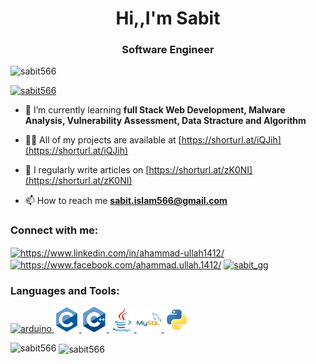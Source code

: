 <h1 align="center">Hi,,I'm Sabit</h1>
<h3 align="center">Software Engineer</h3>

<p align="left"> <img src="https://komarev.com/ghpvc/?username=sabit566&label=Profile%20views&color=0e75b6&style=flat" alt="sabit566" /> </p>

<p align="left"> <a href="https://github.com/ryo-ma/github-profile-trophy"><img src="https://github-profile-trophy.vercel.app/?username=sabit566" alt="sabit566" /></a> </p>

- 🌱 I’m currently learning **full Stack Web Development, Malware Analysis, Vulnerability Assessment, Data Stracture and Algorithm**

- 👨‍💻 All of my projects are available at [https://shorturl.at/iQJih](https://shorturl.at/iQJih)

- 📝 I regularly write articles on [https://shorturl.at/zK0NI](https://shorturl.at/zK0NI)

- 📫 How to reach me **sabit.islam566@gmail.com**

<h3 align="left">Connect with me:</h3>
<p align="left">
<a href="https://linkedin.com/in/https://www.linkedin.com/in/ahammad-ullah1412/" target="blank"><img align="center" src="https://raw.githubusercontent.com/rahuldkjain/github-profile-readme-generator/master/src/images/icons/Social/linked-in-alt.svg" alt="https://www.linkedin.com/in/ahammad-ullah1412/" height="30" width="40" /></a>
<a href="https://fb.com/https://www.facebook.com/ahammad.ullah.1412/" target="blank"><img align="center" src="https://raw.githubusercontent.com/rahuldkjain/github-profile-readme-generator/master/src/images/icons/Social/facebook.svg" alt="https://www.facebook.com/ahammad.ullah.1412/" height="30" width="40" /></a>
<a href="https://discord.gg/sabit_gg" target="blank"><img align="center" src="https://raw.githubusercontent.com/rahuldkjain/github-profile-readme-generator/master/src/images/icons/Social/discord.svg" alt="sabit_gg" height="30" width="40" /></a>
</p>

<h3 align="left">Languages and Tools:</h3>
<p align="left"> <a href="https://www.arduino.cc/" target="_blank" rel="noreferrer"> <img src="https://cdn.worldvectorlogo.com/logos/arduino-1.svg" alt="arduino" width="40" height="40"/> </a> <a href="https://www.cprogramming.com/" target="_blank" rel="noreferrer"> <img src="https://raw.githubusercontent.com/devicons/devicon/master/icons/c/c-original.svg" alt="c" width="40" height="40"/> </a> <a href="https://www.w3schools.com/cpp/" target="_blank" rel="noreferrer"> <img src="https://raw.githubusercontent.com/devicons/devicon/master/icons/cplusplus/cplusplus-original.svg" alt="cplusplus" width="40" height="40"/> </a> <a href="https://www.java.com" target="_blank" rel="noreferrer"> <img src="https://raw.githubusercontent.com/devicons/devicon/master/icons/java/java-original.svg" alt="java" width="40" height="40"/> </a> <a href="https://www.mysql.com/" target="_blank" rel="noreferrer"> <img src="https://raw.githubusercontent.com/devicons/devicon/master/icons/mysql/mysql-original-wordmark.svg" alt="mysql" width="40" height="40"/> </a> <a href="https://www.python.org" target="_blank" rel="noreferrer"> <img src="https://raw.githubusercontent.com/devicons/devicon/master/icons/python/python-original.svg" alt="python" width="40" height="40"/> </a> </p>

<p><img align="left" src="https://github-readme-stats.vercel.app/api/top-langs?username=sabit566&show_icons=true&locale=en&layout=compact" alt="sabit566" /></p>

<p>&nbsp;<img align="center" src="https://github-readme-stats.vercel.app/api?username=sabit566&show_icons=true&locale=en" alt="sabit566" /></p>
